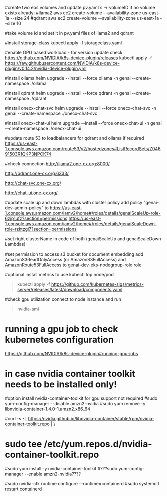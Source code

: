 #create two ebs volumes and update pv.yaml´s -> volumeID if no volume exists already: 
#llama2
aws ec2 create-volume --availability-zone us-east-1a --size 24
#qdrant
aws ec2 create-volume --availability-zone us-east-1a --size 10


#take volume id and set it in pv.yaml files of llama2 and qdrant

#install storage-class
kubectl apply -f storageclass.yaml


#enable GPU based workload - for version update check https://github.com/NVIDIA/k8s-device-plugin/releases
kubectl apply -f https://raw.githubusercontent.com/NVIDIA/k8s-device-plugin/v0.14.2/nvidia-device-plugin.yml


#install ollama
helm upgrade --install --force ollama -n genai --create-namespace ./ollama

#install qdrant
helm upgrade --install --force qdrant -n genai --create-namespace ./qdrant

#install onecx-chat-svc
helm upgrade --install --force onecx-chat-svc -n genai --create-namespace ./onecx-chat-svc

#install onecx-chat-ui
helm upgrade --install --force onecx-chat-ui -n genai --create-namespace ./onecx-chat-ui


#update route 53 to loadbalancers for qdrant and ollama if required
https://us-east-1.console.aws.amazon.com/route53/v2/hostedzones#ListRecordSets/Z04691503R1QKP3NPCK74


#check connection
http://llama2.one-cx.org:8000/

http://qdrant.one-cx.org:6333/

http://chat-svc.one-cx.org/

http://chat-ui.one-cx.org/

#update scale up and down lambdas with cluster policy
add policy "genai-dev-admin-policy" to 
https://us-east-1.console.aws.amazon.com/iamv2/home#/roles/details/genaiScaleUp-role-6zjp1ufz?section=permissions
https://us-east-1.console.aws.amazon.com/iamv2/home#/roles/details/genaiScaleDown-role-rzktzgl7?section=permissions

#set right clusterName in code of both (genaiScaleUp and genaiScaleDown Lambdas)


#set permission to access s3 bucket for document embedding
add AmazonS3ReadOnlyAccess (or AmazonS3FullAccess) and AmazonRoute53FullAccess to genai-dev-eks-nodegroup-role role


#optional install metrics to use kubectl top node/pod
>kubectl apply -f https://github.com/kubernetes-sigs/metrics-server/releases/latest/download/components.yaml



#check gpu utilization
connect to node instance and run
> nvidia-smi

# running a gpu job to check kubernetes configuration
https://github.com/NVIDIA/k8s-device-plugin#running-gpu-jobs


# in case nvidia container toolkit needs to be installed only!
#option install  nvidia-container-toolkit for gpu support not required
#sudo yum-config-manager --disable amzn2-nvidia
#sudo yum remove -y libnvidia-container-1.4.0-1.amzn2.x86_64

#curl -s -L https://nvidia.github.io/libnvidia-container/stable/rpm/nvidia-container-toolkit.repo | \
#  sudo tee /etc/yum.repos.d/nvidia-container-toolkit.repo

#sudo yum install -y nvidia-container-toolkit
#???sudo yum-config-manager --enable amzn2-nvidia????

#sudo nvidia-ctk runtime configure --runtime=containerd
#sudo systemctl restart containerd


